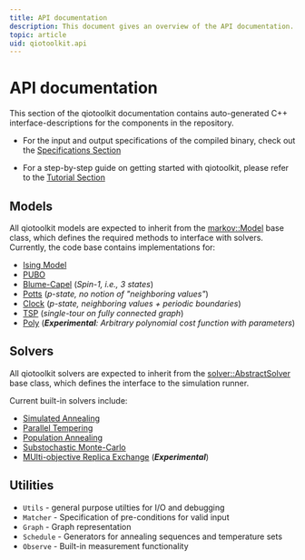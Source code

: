 ```yaml
---
title: API documentation
description: This document gives an overview of the API documentation.
topic: article
uid: qiotoolkit.api
---
```


API documentation
=================

This section of the qiotoolkit documentation contains auto-generated
C++ interface-descriptions for the components in the repository.

  * For the input and output specifications of the compiled binary,
    check out the [Specifications Section](/spec)

  * For a step-by-step guide on getting started with qiotoolkit, please
    refer to the [Tutorial Section](/tutorial)


Models
------

All qiotoolkit models are expected to inherit from the
[markov::Model](markov/model.yml) base class, which defines the required methods
to interface with solvers. Currently, the code base contains implementations
for:

  * [Ising Model](model/ising.yml)
  * [PUBO](model/pubo.yml)
  * [Blume-Capel](model/blume-capel.yml) (_Spin-1, i.e., 3 states_)
  * [Potts](model/potts.yml) (_p-state, no notion of "neighboring values"_)
  * [Clock](model/clock.yml) (_p-state, neighboring values + periodic boundaries_)
  * [TSP](model/tsp.yml) (_single-tour on fully connected graph_)
  * [Poly](model/poly.yml) (_**Experimental**: Arbitrary polynomial cost function with parameters_)

Solvers
-------

All qiotoolkit solvers are expected to inherit from the
[solver::AbstractSolver](solver/abstract-solver.yml) base class, which defines the
interface to the simulation runner.

Current built-in solvers include:

  * [Simulated Annealing](solver/simulated-annealing.yml)
  * [Parallel Tempering](solver/parallel-tempering.yml)
  * [Population Annealing](solver/population-annealing.yml)
  * [Substochastic Monte-Carlo](solver/substochastic-monte-carlo.yml)
  * [MUlti-objective Replica Exchange](solver/murex.yml) (_**Experimental**_)

Utilities
---------

  * `Utils` - general purpose utilties for I/O and debugging
  * `Matcher` - Specification of pre-conditions for valid input
  * `Graph` - Graph representation
  * `Schedule` - Generators for annealing sequences and temperature sets
  * `Observe` - Built-in measurement functionality
